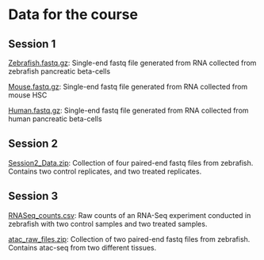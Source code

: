 Data for the course
===================

Session 1
-------------

[Zebrafish.fastq.gz](https://github.com/sumeetpalsingh/NGS_Course/raw/master/Data/Zebrafish.fastq.gz): Single-end fastq file generated from RNA collected from zebrafish pancreatic beta-cells

[Mouse.fastq.gz](https://github.com/sumeetpalsingh/NGS_Course/raw/master/Data/Mouse.fastq.gz): Single-end fastq file generated from RNA collected from mouse HSC

[Human.fastq.gz](https://github.com/sumeetpalsingh/NGS_Course/raw/master/Data/Human.fastq.gz): Single-end fastq file generated from RNA collected from human pancreatic beta-cells

Session 2
-------------

[Session2_Data.zip](https://github.com/sumeetpalsingh/NGS_Course/raw/master/Data/Session2_Data.zip): Collection of four paired-end fastq files from zebrafish. Contains two control replicates, and two treated replicates.

Session 3
------------

[RNASeq_counts.csv](https://github.com/sumeetpalsingh/NGS_Course/blob/master/Data/RNASeq_counts.csv): Raw counts of an RNA-Seq experiment conducted in zebrafish with two control samples and two treated samples.

[atac_raw_files.zip](https://github.com/sumeetpalsingh/NGS_Course/blob/master/Data/atac_raw_files.zip): Collection of two paired-end fastq files from zebrafish. Contains atac-seq from two different tissues.
